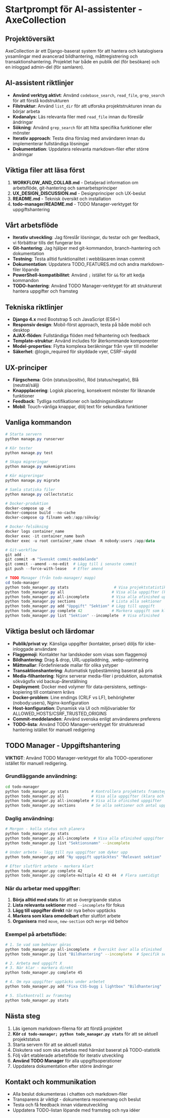 # Startprompt för AI-assistenter - AxeCollection

## Projektöversikt
AxeCollection är ett Django-baserat system för att hantera och katalogisera yxsamlingar med avancerad bildhantering, måttregistrering och transaktionshantering. Projektet har både en publik del (för besökare) och en inloggad admin-del (för samlaren).

## AI-assistent riktlinjer
- **Använd verktyg aktivt**: Använd `codebase_search`, `read_file`, `grep_search` för att förstå kodstrukturen
- **Filstruktur**: Använd `list_dir` för att utforska projektstrukturen innan du börjar arbeta
- **Kodanalys**: Läs relevanta filer med `read_file` innan du föreslår ändringar
- **Sökning**: Använd `grep_search` för att hitta specifika funktioner eller mönster
- **Iterativ approach**: Testa dina förslag med användaren innan du implementerar fullständiga lösningar
- **Dokumentation**: Uppdatera relevanta markdown-filer efter större ändringar

## Viktiga filer att läsa först
1. **WORKFLOW_AND_COLLAB.md** - Detaljerad information om arbetsflöde, git-hantering och samarbetsprinciper
2. **UX_DESIGN_DISCUSSION.md** - Designprinciper och UX-beslut
3. **README.md** - Teknisk översikt och installation
4. **todo-manager/README.md** - TODO Manager-verktyget för uppgiftshantering

## Vårt arbetsflöde
- **Iterativ utveckling**: Jag föreslår lösningar, du testar och ger feedback, vi förbättrar tills det fungerar bra
- **Git-hantering**: Jag hjälper med git-kommandon, branch-hantering och dokumentation
- **Testning**: Testa alltid funktionalitet i webbläsaren innan commit
- **Dokumentation**: Uppdatera TODO_FEATURES.md och andra markdown-filer löpande
- **PowerShell-kompatibilitet**: Använd `;` istället för `&&` för att kedja kommandon
- **TODO-hantering**: Använd TODO Manager-verktyget för att strukturerat hantera uppgifter och framsteg

## Tekniska riktlinjer
- **Django 4.x** med Bootstrap 5 och JavaScript (ES6+)
- **Responsiv design**: Mobil-först approach, testa på både mobil och desktop
- **AJAX-flöden**: Fullständiga flöden med felhantering och feedback
- **Template-struktur**: Använd includes för återkommande komponenter
- **Model-properties**: Flytta komplexa beräkningar från vyer till modeller
- **Säkerhet**: @login_required för skyddade vyer, CSRF-skydd

## UX-principer
- **Färgschema**: Grön (status/positiv), Röd (status/negativ), Blå (neutral/sälj)
- **Knappplacering**: Logisk placering, konsekvent mönster för liknande funktioner
- **Feedback**: Tydliga notifikationer och laddningsindikatorer
- **Mobil**: Touch-vänliga knappar, dölj text för sekundära funktioner

## Vanliga kommandon
```powershell
# Starta servern
python manage.py runserver

# Kör tester
python manage.py test

# Skapa migreringar
python manage.py makemigrations

# Kör migreringar
python manage.py migrate

# Samla statiska filer
python manage.py collectstatic

# Docker-produktion
docker-compose up -d
docker-compose build --no-cache
docker-compose cp filnamn web:/app/sökväg/

# Docker-felsökning
docker logs container_name
docker exec -it container_name bash
docker exec -u root container_name chown -R nobody:users /app/data

# Git-workflow
git add .
git commit -m "Svenskt commit-meddelande"
git commit --amend --no-edit  # Lägg till i senaste commit
git push --force-with-lease   # Efter amend

# TODO Manager (från todo-manager/ mapp)
cd todo-manager
python todo_manager.py stats                    # Visa projektstatistik
python todo_manager.py all                     # Visa alla uppgifter (klara och oklara)
python todo_manager.py all-incomplete          # Visa alla ofinished uppgifter
python todo_manager.py sections                # Lista alla sektioner
python todo_manager.py add "Uppgift" "Sektion" # Lägg till uppgift
python todo_manager.py complete 42             # Markera uppgift som klar
python todo_manager.py list "Sektion" --incomplete  # Visa ofinished
```

## Viktiga beslut och lärdomar
- **Publik/privat vy**: Känsliga uppgifter (kontakter, priser) döljs för icke-inloggade användare
- **Flaggemoji**: Kontakter har landskoder som visas som flaggemoji
- **Bildhantering**: Drag & drop, URL-uppladdning, .webp-optimering
- **Måttmallar**: Fördefinierade mallar för olika yxtyper
- **Transaktionshantering**: Automatisk typbestämning baserat på pris
- **Media-filhantering**: Nginx serverar media-filer i produktion, automatisk sökvägsfix vid backup-återställning
- **Deployment**: Docker med volymer för data-persistens, settings-kopiering till containern krävs
- **Docker-problem**: Line endings (CRLF vs LF), behörigheter (nobody:users), Nginx-konfiguration
- **Host-konfiguration**: Dynamisk via UI och miljövariabler för ALLOWED_HOSTS/CSRF_TRUSTED_ORIGINS
- **Commit-meddelanden**: Använd svenska enligt användarens preferens
- **TODO-lista**: Använd TODO Manager-verktyget för strukturerad hantering istället för manuell redigering

## TODO Manager - Uppgiftshantering

**VIKTIGT**: Använd TODO Manager-verktyget för alla TODO-operationer istället för manuell redigering.

### Grundläggande användning:
```bash
cd todo-manager
python todo_manager.py stats          # Kontrollera projektets framsteg (77.4% klart)
python todo_manager.py all            # Visa alla uppgifter (klara och oklara)
python todo_manager.py all-incomplete # Visa alla ofinished uppgifter
python todo_manager.py sections       # Se alla sektioner och antal uppgifter
```

### Daglig användning:
```bash
# Morgon - kolla status och planera
python todo_manager.py stats
python todo_manager.py all-incomplete  # Visa alla ofinished uppgifter
python todo_manager.py list "Sektionsnamn" --incomplete

# Under arbete - lägg till nya uppgifter som dyker upp
python todo_manager.py add "Ny uppgift upptäcktes" "Relevant sektion"

# Efter slutfört arbete - markera klart
python todo_manager.py complete 42
python todo_manager.py complete-multiple 42 43 44  # Flera samtidigt
```

### När du arbetar med uppgifter:
1. **Börja alltid med stats** för att se övergripande status
2. **Lista relevanta sektioner** med `--incomplete` för fokus
3. **Lägg till uppgifter direkt** när nya behov upptäcks
4. **Markera som klara omedelbart** efter slutfört arbete
5. **Organisera** med `move`, `new-section` och `merge` vid behov

### Exempel på arbetsflöde:
```bash
# 1. Se vad som behöver göras
python todo_manager.py all-incomplete  # Översikt över alla ofinished
python todo_manager.py list "Bildhantering" --incomplete  # Specifik sektion

# 2. Arbeta med uppgift X
# 3. När klar - markera direkt
python todo_manager.py complete 45

# 4. Om nya uppgifter upptäcks under arbetet
python todo_manager.py add "Fixa CSS-bugg i lightbox" "Bildhantering"

# 5. Slutkontroll av framsteg
python todo_manager.py stats
```

## Nästa steg
1. Läs igenom markdown-filerna för att förstå projektet
2. **Kör `cd todo-manager; python todo_manager.py stats`** för att se aktuell projektstatus
3. Starta servern för att se aktuell status
4. Diskutera vad som ska arbetas med härnäst baserat på TODO-statistik
5. Följ vårt etablerade arbetsflöde för iterativ utveckling
6. **Använd TODO Manager** för alla uppgiftsoperationer
7. Uppdatera dokumentation efter större ändringar

## Kontakt och kommunikation
- Alla beslut dokumenteras i chatten och markdown-filer
- Transparens är viktigt - dokumentera resonemang och beslut
- Testa och få feedback innan vidareutveckling
- Uppdatera TODO-listan löpande med framsteg och nya idéer 